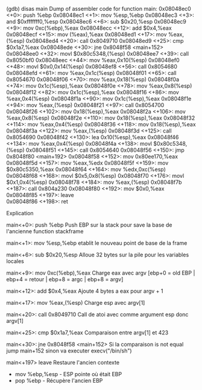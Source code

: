 (gdb) disas main
Dump of assembler code for function main:
   0x08048ec0 <+0>:     push   %ebp
   0x08048ec1 <+1>:     mov    %esp,%ebp
   0x08048ec3 <+3>:     and    $0xfffffff0,%esp
   0x08048ec6 <+6>:     sub    $0x20,%esp
   0x08048ec9 <+9>:     mov    0xc(%ebp),%eax
   0x08048ecc <+12>:    add    $0x4,%eax
   0x08048ecf <+15>:    mov    (%eax),%eax
   0x08048ed1 <+17>:    mov    %eax,(%esp)
   0x08048ed4 <+20>:    call   0x8049710 <atoi>
   0x08048ed9 <+25>:    cmp    $0x1a7,%eax
   0x08048ede <+30>:    jne    0x8048f58 <main+152>
   0x08048ee0 <+32>:    movl   $0x80c5348,(%esp)
   0x08048ee7 <+39>:    call   0x8050bf0 <strdup>
   0x08048eec <+44>:    mov    %eax,0x10(%esp)
   0x08048ef0 <+48>:    movl   $0x0,0x14(%esp)
   0x08048ef8 <+56>:    call   0x8054680 <getegid>
   0x08048efd <+61>:    mov    %eax,0x1c(%esp)
   0x08048f01 <+65>:    call   0x8054670 <geteuid>
   0x08048f06 <+70>:    mov    %eax,0x18(%esp)
   0x08048f0a <+74>:    mov    0x1c(%esp),%eax
   0x08048f0e <+78>:    mov    %eax,0x8(%esp)
   0x08048f12 <+82>:    mov    0x1c(%esp),%eax
   0x08048f16 <+86>:    mov    %eax,0x4(%esp)
   0x08048f1a <+90>:    mov    0x1c(%esp),%eax
   0x08048f1e <+94>:    mov    %eax,(%esp)
   0x08048f21 <+97>:    call   0x8054700 <setresgid>
   0x08048f26 <+102>:   mov    0x18(%esp),%eax
   0x08048f2a <+106>:   mov    %eax,0x8(%esp)
   0x08048f2e <+110>:   mov    0x18(%esp),%eax
   0x08048f32 <+114>:   mov    %eax,0x4(%esp)
   0x08048f36 <+118>:   mov    0x18(%esp),%eax
   0x08048f3a <+122>:   mov    %eax,(%esp)
   0x08048f3d <+125>:   call   0x8054690 <setresuid>
   0x08048f42 <+130>:   lea    0x10(%esp),%eax
   0x08048f46 <+134>:   mov    %eax,0x4(%esp)
   0x08048f4a <+138>:   movl   $0x80c5348,(%esp)
   0x08048f51 <+145>:   call   0x8054640 <execv>
   0x08048f56 <+150>:   jmp    0x8048f80 <main+192>
   0x08048f58 <+152>:   mov    0x80ee170,%eax
   0x08048f5d <+157>:   mov    %eax,%edx
   0x08048f5f <+159>:   mov    $0x80c5350,%eax
   0x08048f64 <+164>:   mov    %edx,0xc(%esp)
   0x08048f68 <+168>:   movl   $0x5,0x8(%esp)
   0x08048f70 <+176>:   movl   $0x1,0x4(%esp)
   0x08048f78 <+184>:   mov    %eax,(%esp)
   0x08048f7b <+187>:   call   0x804a230 <fwrite>
   0x08048f80 <+192>:   mov    $0x0,%eax
   0x08048f85 <+197>:   leave  
   0x08048f86 <+198>:   ret    

Explication

main<+0>:     push   %ebp
Push EBP sur la stack pour save la base de l'ancienne function stackframe

main<+1>:     mov    %esp,%ebp
etablit le nouveau point de base de la frame 

main<+6>:     sub    $0x20,%esp
Alloue 32 bytes sur la pile pour les variables locales

main<+9>:     mov    0xc(%ebp),%eax
Charge eax avec argv [ebp+0 = old EBP | ebp+4 = retour | ebp+8 = argc | ebp+8 = argv]

main<+12>:    add    $0x4,%eax
Ajoute 4 bytes a eax pour argv + 1

main<+17>:    mov    %eax,(%esp)
Charge esp avec argv[1]

main<+20>:    call   0x8049710 <atoi>
Call de atoi avec comme argument esp donc argv[1]

main<+25>:    cmp    $0x1a7,%eax
Comparaison entre argv[1] et 423

main<+30>:    jne    0x8048f58 <main+152>
Si la comparaison is not equal jump main+152 sinon va executer execv("/bin/sh")

main<+197>  leave
Restaure l'ancien contexte
   - mov %ebp,%esp  - ESP pointe où était EBP
   - pop %ebp       - Récupère l'ancien EBP


